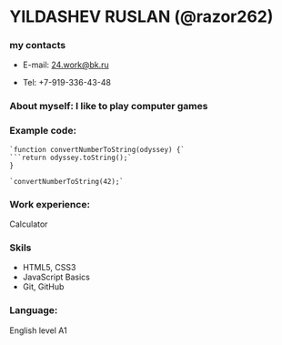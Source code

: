 # YILDASHEV RUSLAN (@razor262)

### my contacts


* E-mail: 24.work@bk.ru

* Tel: +7-919-336-43-48

### About myself: I like to play computer games

### Example code:
```
`function convertNumberToString(odyssey) {`
```return odyssey.toString();`
}

`convertNumberToString(42);`
```````````````````````````
### Work experience:

<p>Calculator</p>

### Skils

* HTML5, CSS3
* JavaScript Basics
* Git, GitHub

### Language:

<p>English level A1</p>

